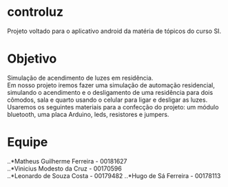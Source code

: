 # controluz
Projeto voltado para o aplicativo android da matéria de tópicos do curso SI.  
  
# Objetivo
Simulação de acendimento de luzes em residência.  
Em nosso projeto iremos fazer uma simulação de automação residencial, simulando o
acendimento e o desligamento de uma residência para dois cômodos, sala e quarto usando
o celular para ligar e desligar as luzes. Usaremos os seguintes materiais para a confecção
do projeto: um módulo bluetooth, uma placa Arduino, leds, resistores e jumpers.

# Equipe
..*Matheus Guilherme Ferreira - 00181627  
..*Vinicius Modesto da Cruz - 00170596  
..*Leonardo de Souza Costa -  00179482
..*Hugo de Sá Ferreira -  00178113